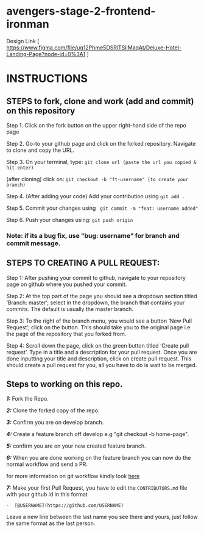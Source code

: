 # avengers-stage-2-frontend-ironman

Design Link [ https://www.figma.com/file/ug12Phme5DSRlTSlIMaqAt/Deluxe-Hotel-Landing-Page?node-id=0%3A1 ]


# INSTRUCTIONS
##  STEPS to fork, clone and work (add and commit) on this repository
Step 1. Click on the fork button on the upper right-hand side of the repo page

Step 2. Go-to your github page and click on the forked repository. Navigate to clone and copy the URL.

Step 3. On your terminal, type:
`git clone url (paste the url you copied & hit enter)`

(after cloning) click on:
`git checkout -b "ft-username" (to create your branch)`

Step 4. (After adding your code) Add your contribution using
`git add . `

Step 5. Commit your changes using
   ` git commit -m "feat: username added"`

Step 6. Push your changes using:
` git push origin `

### Note: if its a bug fix, use "bug: username" for branch and commit message.


## STEPS TO CREATING A PULL REQUEST:
Step 1: After pushing your commit to github, navigate to your repository page on github where you pushed your commit. 

Step 2: At the top part of the page you should see a dropdown section titled ‘Branch: master‘; select in the dropdown, the branch that contains your commits. The default is usually the master branch.

Step 3: To the right of the branch menu, you would see a button ‘New Pull Request’; click on the button. This should take you to the original page i.e the page of the repository that you forked from.

Step 4:  Scroll down the page, click on the green button titled ‘Create pull request’. Type in a title and a description for your pull request. Once you are done inputting your title and description, click on create pull request. This should create a pull request for you, all you have to do is wait to be merged.


## Steps to working on this repo.

***1:*** Fork the Repo.

***2:*** Clone the forked copy of the repo.

***3:*** Confirm you are on develop branch.

***4:*** Create a feature branch off develop e.g "git checkout -b home-page".

***5:*** confirm you are on your new created feature branch.

***6:*** When you are done working on the feature branch you can now do the normal workflow and send a PR.

for more information on git workflow kindly look [here](https://www.atlassian.com/git/tutorials/comparing-workflows/gitflow-workflow)

***7:*** Make your first Pull Request, you have to edit the `CONTRIBUTORS.md` file with your github id in this format

```-  [@USERNAME](https://github.com/USERNAME)``` 

Leave a new line between the last name you see there and yours, just follow the same format as the last person.
